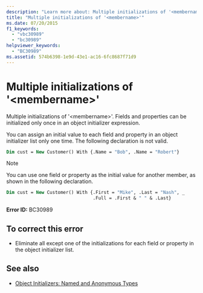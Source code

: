 ```yaml
---
description: "Learn more about: Multiple initializations of '<membername>'"
title: "Multiple initializations of '<membername>'"
ms.date: 07/20/2015
f1_keywords:
  - "vbc30989"
  - "bc30989"
helpviewer_keywords:
  - "BC30989"
ms.assetid: 574b6398-1e9d-43e1-ac16-6fc8687f71d9
---
```

# Multiple initializations of '\<membername>'

Multiple initializations of '\<membername>'. Fields and properties can be initialized only once in an object initializer expression.

You can assign an initial value to each field and property in an object initializer list only one time. The following declaration is not valid.

```vb
Dim cust = New Customer() With {.Name = "Bob", .Name = "Robert"}
```

> [!NOTE]
> You can use one field or property as the initial value for another member, as shown in the following declaration.

```vb
Dim cust = New Customer() With {.First = "Mike", .Last = "Nash", _
                                .Full = .First & " " & .Last}
```

**Error ID:** BC30989

## To correct this error

- Eliminate all except one of the initializations for each field or property in the object initializer list.

## See also

- [Object Initializers: Named and Anonymous Types](../programming-guide/language-features/objects-and-classes/object-initializers-named-and-anonymous-types.md)
